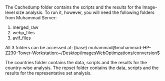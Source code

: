 The Cachedump folder contains the scripts and the results for the Image-level size analysis. To run it, however, you will need the following folders from Muhammad Server:

1. merged_raw 
2. webp_files
3. avif_files

All 3 folders can be accessed at: (base) muhammad@muhammad-HP-Z230-Tower-Workstation:~/Desktop/imagesWebOptimzations/conversion$ 

The countries folder contains the data, scripts and the results for the country-wise analysis.
The repset folder contains the data, scripts and the results for the representative set analysis.
